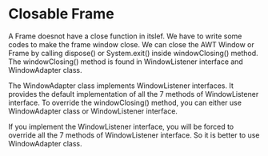 # Closable Frame

A Frame doesnot have a close function in itslef. We have to write some codes to make the frame window close.
We can close the AWT Window or Frame by calling dispose() or System.exit() inside windowClosing() method. The windowClosing() method is found in WindowListener interface and WindowAdapter class.

The WindowAdapter class implements WindowListener interfaces. It provides the default implementation of all the 7 methods of WindowListener interface. To override the windowClosing() method, you can either use WindowAdapter class or WindowListener interface.

If you implement the WindowListener interface, you will be forced to override all the 7 methods of WindowListener interface. So it is better to use WindowAdapter class.
